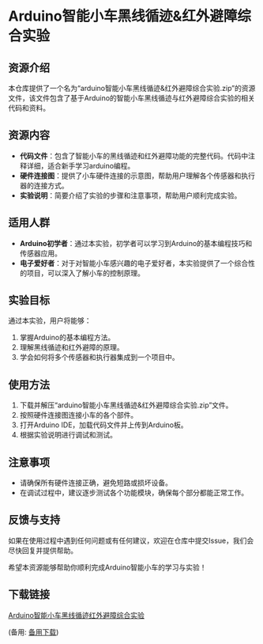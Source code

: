  # Arduino智能小车黑线循迹&红外避障综合实验

 ## 资源介绍

 本仓库提供了一个名为“arduino智能小车黑线循迹&红外避障综合实验.zip”的资源文件，该文件包含了基于Arduino的智能小车黑线循迹与红外避障综合实验的相关代码和资料。

 ## 资源内容

 - **代码文件**：包含了智能小车的黑线循迹和红外避障功能的完整代码。代码中注释详细，适合新手学习arduino编程。
 - **硬件连接图**：提供了小车硬件连接的示意图，帮助用户理解各个传感器和执行器的连接方式。
 - **实验说明**：简要介绍了实验的步骤和注意事项，帮助用户顺利完成实验。

 ## 适用人群

 - **Arduino初学者**：通过本实验，初学者可以学习到Arduino的基本编程技巧和传感器应用。
 - **电子爱好者**：对于对智能小车感兴趣的电子爱好者，本实验提供了一个综合性的项目，可以深入了解小车的控制原理。

 ## 实验目标

 通过本实验，用户将能够：

 1. 掌握Arduino的基本编程方法。
 2. 理解黑线循迹和红外避障的原理。
 3. 学会如何将多个传感器和执行器集成到一个项目中。

 ## 使用方法

 1. 下载并解压“arduino智能小车黑线循迹&红外避障综合实验.zip”文件。
 2. 按照硬件连接图连接小车的各个部件。
 3. 打开Arduino IDE，加载代码文件并上传到Arduino板。
 4. 根据实验说明进行调试和测试。

 ## 注意事项

 - 请确保所有硬件连接正确，避免短路或损坏设备。
 - 在调试过程中，建议逐步测试各个功能模块，确保每个部分都能正常工作。

 ## 反馈与支持

 如果在使用过程中遇到任何问题或有任何建议，欢迎在仓库中提交Issue，我们会尽快回复并提供帮助。

 希望本资源能够帮助你顺利完成Arduino智能小车的学习与实验！

 ## 下载链接
 [Arduino智能小车黑线循迹红外避障综合实验](https://pan.quark.cn/s/9602d4103629) 

 (备用: [备用下载](https://pan.baidu.com/s/1VRNWuAiNR1JXj-vLRqNhRA?pwd=1234))
